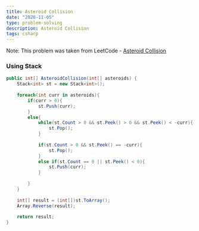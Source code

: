 ```yaml
---
title: Asteroid Collision
date: "2020-11-05"
type: problem-solving
description: Asteroid Collision
tags: csharp
---
```


Note: This problem was taken from LeetCode - [Asteroid Collision](https://leetcode.com/problems/asteroid-collision/)

### Using Stack

```csharp
public int[] AsteroidCollision(int[] asteroids) {
	Stack<int> st = new Stack<int>();
	
	foreach(int curr in asteroids){
		if(curr > 0){
			st.Push(curr);
		}
		else{
			while(st.Count > 0 && st.Peek() > 0 && st.Peek() < -curr){
				st.Pop();
			}
			
			if(st.Count > 0 && st.Peek() == -curr){
				st.Pop();
			}
			else if(st.Count == 0 || st.Peek() < 0){
				st.Push(curr);
			}
			
		}
	}
	
	int[] result = (int[])st.ToArray();
	Array.Reverse(result);
	
	return result;
}
```
